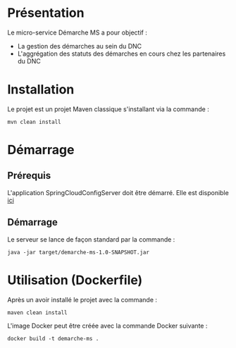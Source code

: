 # Présentation

Le micro-service Démarche MS a pour objectif :
* La gestion des démarches au sein du DNC
* L'aggrégation des statuts des démarches en cours chez les partenaires du DNC 


# Installation

Le projet est un projet Maven classique s'installant via la commande :
```
mvn clean install
```

# Démarrage

## Prérequis
L'application SpringCloudConfigServer doit être démarré.
Elle est disponible [ici](../spring-cloud-config-server/README.md)

## Démarrage
Le serveur se lance de façon standard par la commande :
```
java -jar target/demarche-ms-1.0-SNAPSHOT.jar
```

# Utilisation (Dockerfile)

Après un avoir installé le projet avec la commande :
```
maven clean install
```
L'image Docker peut être créée avec la commande Docker suivante :
```
docker build -t demarche-ms .
```
